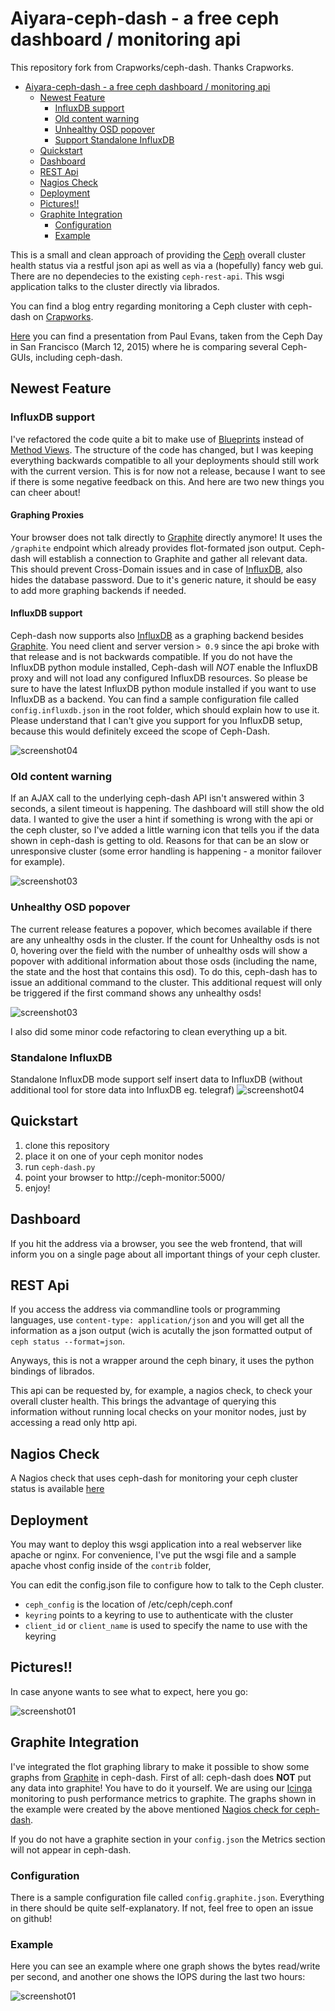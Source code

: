 Aiyara-ceph-dash - a free ceph dashboard / monitoring api
==================================================
This repository fork from Crapworks/ceph-dash. Thanks Crapworks.
- [Aiyara-ceph-dash - a free ceph dashboard / monitoring api](#user-content-ceph-dash---a-free-ceph-dashboard--monitoring-api)
	- [Newest Feature](#user-content-newest-feature)
		- [InfluxDB support](#user-content-influxdb-support)
		- [Old content warning](#user-content-old-content-warning)
		- [Unhealthy OSD popover](#user-content-unhealthy-osd-popover)
		- [Support Standalone InfluxDB](#user-content-standalone-influxdb)
	- [Quickstart](#user-content-quickstart)
	- [Dashboard](#user-content-dashboard)
	- [REST Api](#user-content-rest-api)
	- [Nagios Check](#user-content-nagios-check)
	- [Deployment](#user-content-deployment)
	- [Pictures!!](#user-content-pictures)
	- [Graphite Integration](#user-content-graphite-integration)
		- [Configuration](#user-content-configuration)
		- [Example](#user-content-example)


This is a small and clean approach of providing the [Ceph](http://ceph.com) overall cluster health status via a restful json api as well as via a (hopefully) fancy web gui. There are no dependecies to the existing ```ceph-rest-api```. This wsgi application talks to the cluster directly via librados.

You can find a blog entry regarding monitoring a Ceph cluster with ceph-dash on [Crapworks](http://crapworks.de/blog/2015/01/05/ceph-monitoring/).

[Here](http://de.slideshare.net/Inktank_Ceph/07-ceph-days-sf2015-paul-evans-static) you can find a presentation from Paul Evans, taken from the Ceph Day in San Francisco (March 12, 2015) where he is comparing several Ceph-GUIs, including ceph-dash.

Newest Feature
--------------

### InfluxDB support

I've refactored the code quite a bit to make use of [Blueprints](http://flask.pocoo.org/docs/0.10/blueprints/) instead of [Method Views](http://flask.pocoo.org/docs/0.10/views/). The structure of the code has changed, but I was keeping everything backwards compatible to all your deployments should still work with the current version. This is for now not a release, because I want to see if there is some negative feedback on this. And here are two new things you can cheer about!

#### Graphing Proxies

Your browser does not talk directly to [Graphite](graphite.wikidot.com) directly anymore! It uses the ```/graphite``` endpoint which already provides flot-formated json output. Ceph-dash will establish a connection to Graphite and gather all relevant data. This should prevent Cross-Domain issues and in case of [InfluxDB](https://influxdb.com), also hides the database password. Due to it's generic nature, it should be easy to add more graphing backends if needed.

#### InfluxDB support

Ceph-dash now supports also [InfluxDB](https://influxdb.com) as a graphing backend besides [Graphite](graphite.wikidot.com). You need client and server version ```> 0.9``` since the api broke with that release and is not backwards compatible. If you do not have the InfluxDB python module installed, Ceph-dash will *NOT* enable the InfluxDB proxy and will not load any configured InfluxDB resources. So please be sure to have the latest InfluxDB python module installed if you want to use InfluxDB as a backend.
You can find a sample configuration file called ```config.influxdb.json``` in the root folder, which should explain how to use it. Please understand that I can't give you support for you InfluxDB setup, because this would definitely exceed the scope of Ceph-Dash.

![screenshot04](https://github.com/crapworks/ceph-dash/raw/master/screenshots/ceph-dash-influxdb.png)

### Old content warning

If an AJAX call to the underlying ceph-dash API isn't answered within 3 seconds, a silent timeout is happening. The dashboard will still show the old data. I wanted to give the user a hint if something is wrong with the api or the ceph cluster, so I've added a little warning icon that tells you if the data shown in ceph-dash is getting to old. Reasons for that can be an slow or unresponsive cluster (some error handling is happening - a monitor failover for example).

![screenshot03](https://github.com/crapworks/ceph-dash/raw/master/screenshots/ceph-dash-content-warning.png)

### Unhealthy OSD popover

The current release features a popover, which becomes available if there are any unhealthy osds in the cluster. If the count for Unhealthy osds is not 0, hovering over the field with the number of unhealthy osds will show a popover with additional information about those osds (including the name, the state and the host that contains this osd). To do this, ceph-dash has to issue an additional command to the cluster. This additional request will only be triggered if the first command shows any unhealthy osds!

![screenshot03](https://github.com/crapworks/ceph-dash/raw/master/screenshots/ceph-dash-popover.png)

I also did some minor code refactoring to clean everything up a bit.

### Standalone InfluxDB

Standalone InfluxDB mode support self insert data to InfluxDB (without additional tool for store data into InfluxDB eg. telegraf)
![screenshot04](https://github.com/aorjoa/aiyara-ceph/raw/aiyara/screenshots/screencapture-192-168-4-9-5000-1471799097289.png)


Quickstart
----------

1. clone this repository
2. place it on one of your ceph monitor nodes
3. run ```ceph-dash.py```
4. point your browser to http://ceph-monitor:5000/
5. enjoy!

Dashboard
---------

If you hit the address via a browser, you see the web frontend, that will inform you on a single page about all important things of your ceph cluster.

REST Api
--------

If you access the address via commandline tools or programming languages, use ```content-type: application/json``` and you will get all the information as a json output (wich is acutally the json formatted output of ```ceph status --format=json```.

Anyways, this is not a wrapper around the ceph binary, it uses the python bindings of librados.

This api can be requested by, for example, a nagios check, to check your overall cluster health. This brings the advantage of querying this information without running local checks on your monitor nodes, just by accessing a read only http api.

Nagios Check
------------

A Nagios check that uses ceph-dash for monitoring your ceph cluster status is available [here](https://github.com/Crapworks/check_ceph_dash)

Deployment
----------

You may want to deploy this wsgi application into a real webserver like apache or nginx. For convenience, I've put the wsgi file and a sample apache vhost config inside of the ```contrib``` folder,

You can edit the config.json file to configure how to talk to the Ceph cluster.

 - `ceph_config` is the location of /etc/ceph/ceph.conf
 - `keyring` points to a keyring to use to authenticate with the cluster
 - `client_id` or `client_name` is used to specify the name to use with the keyring

Pictures!!
----------

In case anyone wants to see what to expect, here you go:

![screenshot01](https://github.com/crapworks/ceph-dash/raw/master/screenshots/ceph-dash.png)

Graphite Integration
--------------------

I've integrated the flot graphing library to make it possible to show some graphs from [Graphite](graphite.wikidot.com) in ceph-dash. First of all: ceph-dash does **NOT** put any data into graphite! You have to do it yourself. We are using our [Icinga](https://www.icinga.org/) monitoring to push performance metrics to graphite. The graphs shown in the example were created by the above mentioned [Nagios check for ceph-dash](https://github.com/Crapworks/check_ceph_dash).

If you do not have a graphite section in your ```config.json``` the Metrics section will not appear in ceph-dash.

### Configuration

There is a sample configuration file called ```config.graphite.json```. Everything in there should be quite self-explanatory. If not, feel free to open an issue on github!

### Example

Here you can see an example where one graph shows the bytes read/write per second, and another one shows the IOPS during the last two hours:

![screenshot01](https://github.com/crapworks/ceph-dash/raw/master/screenshots/ceph-dash-graphite.png)



